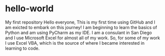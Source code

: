# hello-world
My first repository
Hello everyone,
This is my first time using GitHub and I am exicted to embark on this journey! I am beginning to learn the basics of Python and am using PyCharm as my IDE. I am a consulant in San Diego and I use Microsoft Excel for almost all of my work. So, for some of my work I use Excel VBA, which is the source of where I became interested in learning to code. 
